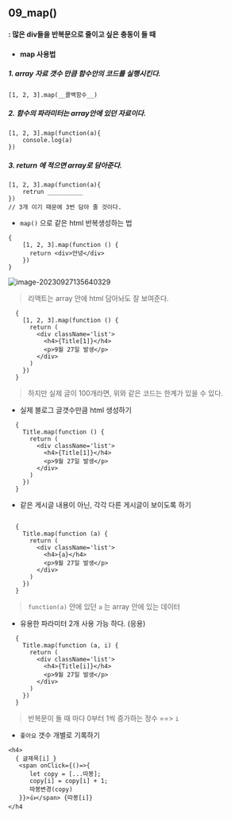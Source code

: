 ## 09_map()

#### : 많은 div들을 반복문으로 줄이고 싶은 충동이 들 때 



* #### map 사용법 

##### 1. array 자료 갯수 만큼 함수안의 코드를 실행시킨다. 

```react
[1, 2, 3].map(__콜백함수__)
```

##### 2. 함수의 파라미터는 array안에 있던 자료이다. 

```react
[1, 2, 3].map(function(a){
    console.log(a)
})
```

##### 3. return 에 적으면 array로 담아준다. 

```react
[1, 2, 3].map(function(a){
    retrun __________
})
// 3개 이기 때문에 3번 담아 줄 것이다. 
```



* `map()` 으로 같은 html 반복생성하는 법 

```react
{
    [1, 2, 3].map(function () {
      return <div>안녕</div>
    })
}
```

![image-20230927135640329](C:\Users\bestsu\AppData\Roaming\Typora\typora-user-images\image-20230927135640329.png)

> 리액트는 array 안에 html 담아놔도 잘 보여준다. 

```react
  {
    [1, 2, 3].map(function () {
      return (
        <div className='list'>
          <h4>{Title[1]}</h4>
          <p>9월 27일 발생</p>
        </div>
      )
    })
  }
```

> 하지만 실제 글이 100개라면, 위와 같은 코드는 한계가 있을 수 있다.



* 실제 블로그 글갯수만큼 html 생성하기 

```react
  {
    Title.map(function () {
      return (
        <div className='list'>
          <h4>{Title[1]}</h4>
          <p>9월 27일 발생</p>
        </div>
      )
    })
  }
```



* 같은 게시글 내용이 아닌, 각각 다른 게시글이 보이도록 하기 

```react

  {
    Title.map(function (a) {
      return (
        <div className='list'>
          <h4>{a}</h4>
          <p>9월 27일 발생</p>
        </div>
      )
    })
  }
```

> `function(a)` 안에 있던 `a` 는 array 안에 있는 데이터 



* 유용한 파라미터 2개 사용 가능 하다. (응용)

```react
  {
    Title.map(function (a, i) {
      return (
        <div className='list'>
          <h4>{Title[i]}</h4>
          <p>9월 27일 발생</p>
        </div>
      )
    })
  }
```

> 반복문이 돌 때 마다 0부터 1씩 증가하는 정수 ==> `i`



* `좋아요` 갯수 개별로 기록하기 

```react
<h4> 
  { 글제목[i] } 
   <span onClick={()=>{ 
      let copy = [...따봉];
      copy[i] = copy[i] + 1;
      따봉변경(copy)  
   }}>👍</span> {따봉[i]} 
</h4
```

